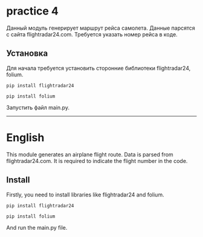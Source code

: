 # practice 4
Данный модуль генерирует маршрут рейса самолета. Данные парсятся с сайта flightradar24.com. Требуется указать номер рейса в коде.

## Установка
Для начала требуется установить сторонние библиотеки flightradar24, folium.

`pip install flightradar24`

`pip install folium`

Запустить файл main.py.
___
# English

This module generates an airplane flight route. Data is parsed from flightradar24.com. It is required to indicate the flight number in the code.

## Install
Firstly, you need to install libraries like flightradar24 and folium.

`pip install flightradar24`

`pip install folium`

And run the main.py file.